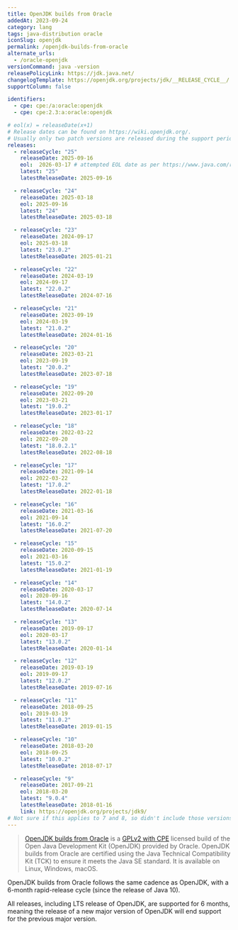```yaml
---
title: OpenJDK builds from Oracle
addedAt: 2023-09-24
category: lang
tags: java-distribution oracle
iconSlug: openjdk
permalink: /openjdk-builds-from-oracle
alternate_urls:
  - /oracle-openjdk
versionCommand: java -version
releasePolicyLink: https://jdk.java.net/
changelogTemplate: https://openjdk.org/projects/jdk/__RELEASE_CYCLE__/
supportColumn: false

identifiers:
  - cpe: cpe:/a:oracle:openjdk
  - cpe: cpe:2.3:a:oracle:openjdk

# eol(x) = releaseDate(x+1)
# Release dates can be found on https://wiki.openjdk.org/.
# Usually only two patch versions are released during the support period.
releases:
  - releaseCycle: "25"
    releaseDate: 2025-09-16
    eol:  2026-03-17 # attempted EOL date as per https://www.java.com/releases/, update when 26 is released
    latest: "25"
    latestReleaseDate: 2025-09-16

  - releaseCycle: "24"
    releaseDate: 2025-03-18
    eol: 2025-09-16
    latest: "24"
    latestReleaseDate: 2025-03-18

  - releaseCycle: "23"
    releaseDate: 2024-09-17
    eol: 2025-03-18
    latest: "23.0.2"
    latestReleaseDate: 2025-01-21

  - releaseCycle: "22"
    releaseDate: 2024-03-19
    eol: 2024-09-17
    latest: "22.0.2"
    latestReleaseDate: 2024-07-16

  - releaseCycle: "21"
    releaseDate: 2023-09-19
    eol: 2024-03-19
    latest: "21.0.2"
    latestReleaseDate: 2024-01-16

  - releaseCycle: "20"
    releaseDate: 2023-03-21
    eol: 2023-09-19
    latest: "20.0.2"
    latestReleaseDate: 2023-07-18

  - releaseCycle: "19"
    releaseDate: 2022-09-20
    eol: 2023-03-21
    latest: "19.0.2"
    latestReleaseDate: 2023-01-17

  - releaseCycle: "18"
    releaseDate: 2022-03-22
    eol: 2022-09-20
    latest: "18.0.2.1"
    latestReleaseDate: 2022-08-18

  - releaseCycle: "17"
    releaseDate: 2021-09-14
    eol: 2022-03-22
    latest: "17.0.2"
    latestReleaseDate: 2022-01-18

  - releaseCycle: "16"
    releaseDate: 2021-03-16
    eol: 2021-09-14
    latest: "16.0.2"
    latestReleaseDate: 2021-07-20

  - releaseCycle: "15"
    releaseDate: 2020-09-15
    eol: 2021-03-16
    latest: "15.0.2"
    latestReleaseDate: 2021-01-19

  - releaseCycle: "14"
    releaseDate: 2020-03-17
    eol: 2020-09-16
    latest: "14.0.2"
    latestReleaseDate: 2020-07-14

  - releaseCycle: "13"
    releaseDate: 2019-09-17
    eol: 2020-03-17
    latest: "13.0.2"
    latestReleaseDate: 2020-01-14

  - releaseCycle: "12"
    releaseDate: 2019-03-19
    eol: 2019-09-17
    latest: "12.0.2"
    latestReleaseDate: 2019-07-16

  - releaseCycle: "11"
    releaseDate: 2018-09-25
    eol: 2019-03-19
    latest: "11.0.2"
    latestReleaseDate: 2019-01-15

  - releaseCycle: "10"
    releaseDate: 2018-03-20
    eol: 2018-09-25
    latest: "10.0.2"
    latestReleaseDate: 2018-07-17

  - releaseCycle: "9"
    releaseDate: 2017-09-21
    eol: 2018-03-20
    latest: "9.0.4"
    latestReleaseDate: 2018-01-16
    link: https://openjdk.org/projects/jdk9/
# Not sure if this applies to 7 and 8, so didn't include those versions.
---
```


> [OpenJDK builds from Oracle](https://jdk.java.net/) is a [GPLv2 with CPE](https://openjdk.org/legal/gplv2+ce.html)
> licensed build of the Open Java Development Kit (OpenJDK) provided by Oracle. OpenJDK builds from
> Oracle are certified using the Java Technical Compatibility Kit (TCK) to ensure it meets the Java
> SE standard. It is available on Linux, Windows, macOS.

OpenJDK builds from Oracle follows the same cadence as OpenJDK, with a 6-month rapid-release cycle
(since the release of Java 10).

All releases, including LTS release of OpenJDK, are supported for 6 months, meaning the release
of a new major version of OpenJDK will end support for the previous major version.
